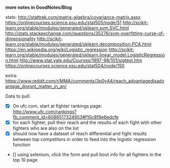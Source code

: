 **more notes in GoodNotes/Blog**

stats:
http://stattrek.com/matrix-algebra/covariance-matrix.aspx
https://onlinecourses.science.psu.edu/stat505/node/51
http://scikit-learn.org/stable/modules/generated/sklearn.svm.SVC.html
http://stats.stackexchange.com/questions/35276/svm-overfitting-curse-of-dimensionality
http://scikit-learn.org/stable/modules/generated/sklearn.decomposition.PCA.html
https://en.wikipedia.org/wiki/Logistic_regression
http://scikit-learn.org/stable/modules/generated/sklearn.linear_model.LogisticRegression.html
http://www.stat.yale.edu/Courses/1997-98/101/sigtest.htm
https://onlinecourses.science.psu.edu/stat504/node/150

extra:
https://www.reddit.com/r/MMA/comments/3p0y44/reach_advantagedisadvantage_doesnt_matter_in_an/

Data to pull:

- [x] On ufc.com, start at fighter rankings page: http://www.ufc.com/rankings?fb_comment_id=6086517324953#f10c8f9e6edcfe
- [x] for each fighter, pull their reach and the results of each fight with other fighters who are also on the list
- [x] should now have a dataset of reach differential and fight results between top competitors in order to feed into the logistic regression function
- [] using selenium, click the form and pull bout info for all fighters in the top 10 page
